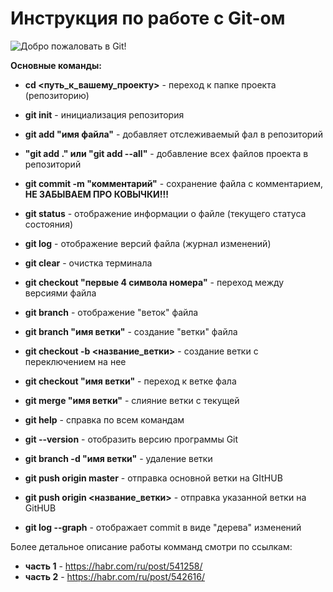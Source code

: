 # **Инструкция по работе с Git-ом**
![Добро пожаловать в Git!](logo.jpeg)

**Основные команды:**

* **cd <путь_к_вашему_проекту>** - переход к папке проекта (репозиторию)

* **git init** - инициализация репозитория

* **git add "имя файла"** - добавляет отслеживаемый фал в репозиторий

* **"git add ." или "git add --all"** - добавление всех файлов проекта в репозиторий

* **git commit -m "комментарий"** - сохранение файла с комментарием, **НЕ ЗАБЫВАЕМ ПРО КОВЫЧКИ!!!**

* **git status** - отображение информации о файле (текущего статуса состояния)

* **git log** - отображение версий файла (журнал изменений)

* **git clear** - очистка терминала

* **git checkout "первые 4 символа номера"** - переход между версиями файла

* **git branch** - отображение "веток" файла

* **git branch "имя ветки"** - создание "ветки" файла

* **git checkout -b <название_ветки>** - создание ветки с переключением на нее

* **git checkout "имя ветки"** - переход к ветке фала

* **git merge "имя ветки"** - слияние ветки с текущей

* **git help** - справка по всем командам

* **git --version** - отобразить версию программы Git

* **git branch -d "имя ветки"** - удаление ветки

* **git push origin master** - отправка основной ветки на GItHUB

* **git push origin <название_ветки>** - отправка указанной ветки на GitHUB

* **git log --graph** - отображает commit в виде "дерева" изменений

Более детальное описание работы комманд смотри по ссылкам:

* **часть 1** - https://habr.com/ru/post/541258/
* **часть 2** - https://habr.com/ru/post/542616/